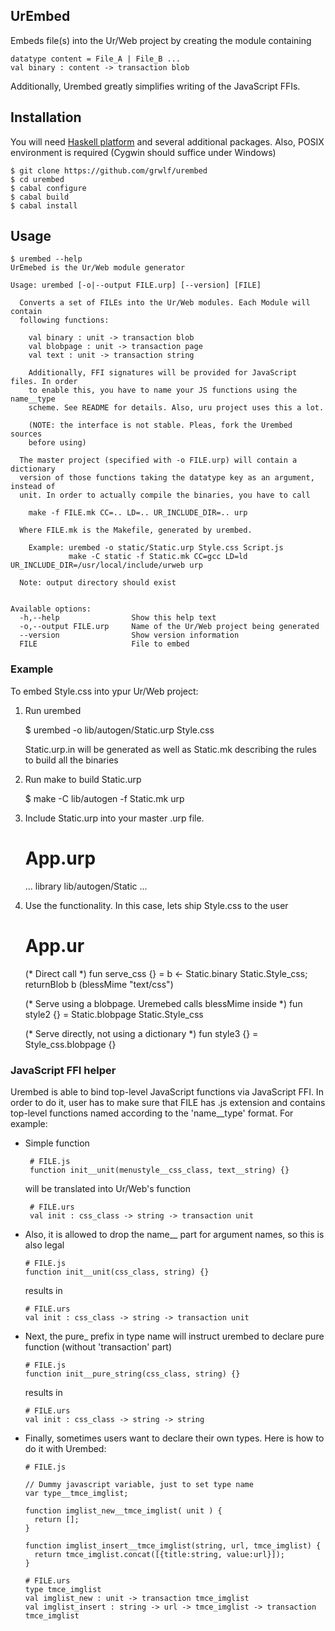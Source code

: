 UrEmbed
-------

Embeds file(s) into the Ur/Web project by creating the module containing

    datatype content = File_A | File_B ...
    val binary : content -> transaction blob

Additionally, Urembed greatly simplifies writing of the JavaScript FFIs.

Installation
------------

You will need [Haskell platform](http://www.haskell.org/platform/) and several
additional packages. Also, POSIX environment is required (Cygwin should suffice
under Windows)

    $ git clone https://github.com/grwlf/urembed
    $ cd urembed
    $ cabal configure
    $ cabal build
    $ cabal install

Usage
-----

    $ urembed --help
    UrEmebed is the Ur/Web module generator

    Usage: urembed [-o|--output FILE.urp] [--version] [FILE]
      
      Converts a set of FILEs into the Ur/Web modules. Each Module will contain
      following functions:

        val binary : unit -> transaction blob
        val blobpage : unit -> transaction page
        val text : unit -> transaction string

        Additionally, FFI signatures will be provided for JavaScript files. In order
        to enable this, you have to name your JS functions using the name__type
        scheme. See README for details. Also, uru project uses this a lot.

        (NOTE: the interface is not stable. Pleas, fork the Urembed sources
        before using)

      The master project (specified with -o FILE.urp) will contain a dictionary
      version of those functions taking the datatype key as an argument, instead of
      unit. In order to actually compile the binaries, you have to call

        make -f FILE.mk CC=.. LD=.. UR_INCLUDE_DIR=.. urp

      Where FILE.mk is the Makefile, generated by urembed.

        Example: urembed -o static/Static.urp Style.css Script.js
                 make -C static -f Static.mk CC=gcc LD=ld UR_INCLUDE_DIR=/usr/local/include/urweb urp

      Note: output directory should exist


    Available options:
      -h,--help                Show this help text
      -o,--output FILE.urp     Name of the Ur/Web project being generated
      --version                Show version information
      FILE                     File to embed


### Example

To embed Style.css into ypur Ur/Web project:

  1. Run urembed

        $ urembed -o lib/autogen/Static.urp Style.css

        Static.urp.in will be generated as well as Static.mk describing the rules
        to build all the binaries

  2. Run make to build Static.urp

        $ make -C lib/autogen -f Static.mk urp

  3. Include Static.urp into your master .urp file.

        # App.urp
        ...
        library lib/autogen/Static
        ...

  4. Use the functionality. In this case, lets ship Style.css to the user


        # App.ur
        (* Direct call *)
        fun serve_css {} =
          b <- Static.binary Static.Style_css;
          returnBlob b (blessMime "text/css")

        (* Serve using a blobpage. Uremebed calls blessMime inside *)
        fun style2 {} = Static.blobpage Static.Style_css

        (* Serve directly, not using a dictionary *)
        fun style3 {} = Style_css.blobpage {}

### JavaScript FFI helper

Urembed is able to bind top-level JavaScript functions via
JavaScript FFI. In order to do it, user has to make sure that FILE has .js
extension and contains top-level functions named according to the 'name\_\_type'
format. For example:

  * Simple function
         
         # FILE.js
         function init__unit(menustyle__css_class, text__string) {}
   
     will be translated into Ur/Web's function
   
         # FILE.urs
         val init : css_class -> string -> transaction unit
   
  *  Also, it is allowed to drop the name\_\_ part for argument names, so this is
     also legal
   
         # FILE.js
         function init__unit(css_class, string) {}
   
     results in
   
         # FILE.urs
         val init : css_class -> string -> transaction unit
       
   
  *  Next, the pure\_ prefix in type name will instruct urembed to declare pure
     function (without 'transaction' part)
   
         # FILE.js
         function init__pure_string(css_class, string) {}
   
     results in
   
         # FILE.urs
         val init : css_class -> string -> string
   
  *  Finally, sometimes users want to declare their own types. Here is how to do it
     with Urembed:
   
         # FILE.js
   
         // Dummy javascript variable, just to set type name
         var type__tmce_imglist;
   
         function imglist_new__tmce_imglist( unit ) {
           return [];
         }
   
         function imglist_insert__tmce_imglist(string, url, tmce_imglist) {
           return tmce_imglist.concat([{title:string, value:url}]);
         }
   
         # FILE.urs
         type tmce_imglist
         val imglist_new : unit -> transaction tmce_imglist
         val imglist_insert : string -> url -> tmce_imglist -> transaction tmce_imglist

